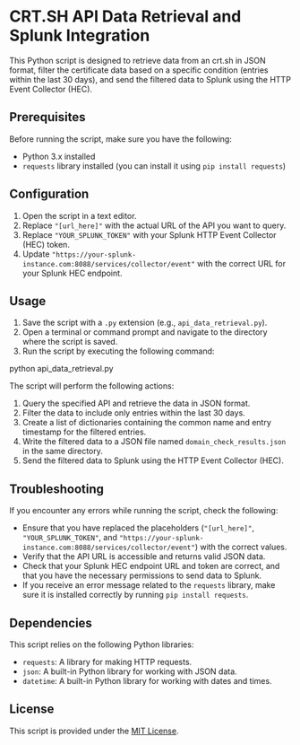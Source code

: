 # CRT.SH API Data Retrieval and Splunk Integration

This Python script is designed to retrieve data from an crt.sh in JSON format, filter the certificate data based on a specific condition (entries within the last 30 days), and send the filtered data to Splunk using the HTTP Event Collector (HEC).

## Prerequisites

Before running the script, make sure you have the following:

- Python 3.x installed
- `requests` library installed (you can install it using `pip install requests`)

## Configuration

1. Open the script in a text editor.
2. Replace `"[url_here]"` with the actual URL of the API you want to query.
3. Replace `"YOUR_SPLUNK_TOKEN"` with your Splunk HTTP Event Collector (HEC) token.
4. Update `"https://your-splunk-instance.com:8088/services/collector/event"` with the correct URL for your Splunk HEC endpoint.

## Usage

1. Save the script with a `.py` extension (e.g., `api_data_retrieval.py`).
2. Open a terminal or command prompt and navigate to the directory where the script is saved.
3. Run the script by executing the following command:

python api_data_retrieval.py

The script will perform the following actions:

1. Query the specified API and retrieve the data in JSON format.
2. Filter the data to include only entries within the last 30 days.
3. Create a list of dictionaries containing the common name and entry timestamp for the filtered entries.
4. Write the filtered data to a JSON file named `domain_check_results.json` in the same directory.
5. Send the filtered data to Splunk using the HTTP Event Collector (HEC).

## Troubleshooting

If you encounter any errors while running the script, check the following:

- Ensure that you have replaced the placeholders (`"[url_here]"`, `"YOUR_SPLUNK_TOKEN"`, and `"https://your-splunk-instance.com:8088/services/collector/event"`) with the correct values.
- Verify that the API URL is accessible and returns valid JSON data.
- Check that your Splunk HEC endpoint URL and token are correct, and that you have the necessary permissions to send data to Splunk.
- If you receive an error message related to the `requests` library, make sure it is installed correctly by running `pip install requests`.

## Dependencies

This script relies on the following Python libraries:

- `requests`: A library for making HTTP requests.
- `json`: A built-in Python library for working with JSON data.
- `datetime`: A built-in Python library for working with dates and times.

## License

This script is provided under the [MIT License](https://opensource.org/licenses/MIT).
